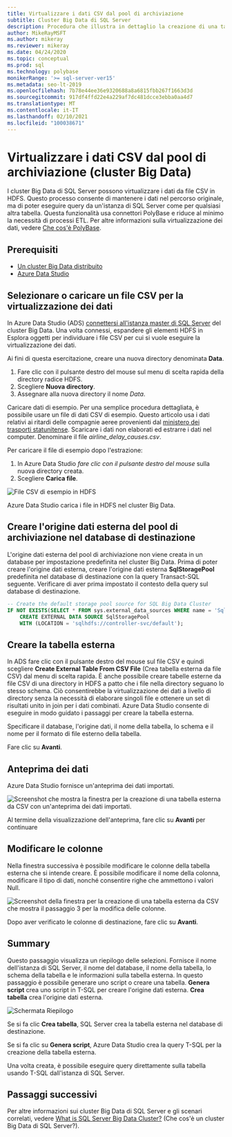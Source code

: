 ```yaml
---
title: Virtualizzare i dati CSV dal pool di archiviazione
subtitle: Cluster Big Data di SQL Server
description: Procedura che illustra in dettaglio la creazione di una tabella esterna per la virtualizzazione di un file CSV in un cluster Big Data
author: MikeRayMSFT
ms.author: mikeray
ms.reviewer: mikeray
ms.date: 04/24/2020
ms.topic: conceptual
ms.prod: sql
ms.technology: polybase
monikerRange: '>= sql-server-ver15'
ms.metadata: seo-lt-2019
ms.openlocfilehash: 7b78e44ee36e9320688a8a6815fbb267f1663d3d
ms.sourcegitcommit: 917df4ffd22e4a229af7dc481dcce3ebba0aa4d7
ms.translationtype: MT
ms.contentlocale: it-IT
ms.lasthandoff: 02/10/2021
ms.locfileid: "100038671"
---
```

# <a name="virtualize-csv-data-from-storage-pool-big-data-clusters"></a>Virtualizzare i dati CSV dal pool di archiviazione (cluster Big Data)

I cluster Big Data di SQL Server possono virtualizzare i dati da file CSV in HDFS. Questo processo consente di mantenere i dati nel percorso originale, ma di poter eseguire query da un'istanza di SQL Server come per qualsiasi altra tabella. Questa funzionalità usa connettori PolyBase e riduce al minimo la necessità di processi ETL. Per altre informazioni sulla virtualizzazione dei dati, vedere [Che cos'è PolyBase](../relational-databases/polybase/polybase-guide.md).

## <a name="prerequisites"></a>Prerequisiti

- [Un cluster Big Data distribuito](deployment-guidance.md)
- [Azure Data Studio](../azure-data-studio/download-azure-data-studio.md)

## <a name="select-or-upload-a-csv-file-for-data-virtualization"></a>Selezionare o caricare un file CSV per la virtualizzazione dei dati 

In Azure Data Studio (ADS) [connettersi all'istanza master di SQL Server](connect-to-big-data-cluster.md#master) del cluster Big Data. Una volta connessi, espandere gli elementi HDFS in Esplora oggetti per individuare i file CSV per cui si vuole eseguire la virtualizzazione dei dati. 

Ai fini di questa esercitazione, creare una nuova directory denominata **Data**.

1. Fare clic con il pulsante destro del mouse sul menu di scelta rapida della directory radice HDFS.
2. Scegliere **Nuova directory**.
3. Assegnare alla nuova directory il nome *Data*.

Caricare dati di esempio. Per una semplice procedura dettagliata, è possibile usare un file di dati CSV di esempio. Questo articolo usa i dati relativi ai ritardi delle compagnie aeree provenienti dal [ministero dei trasporti statunitense](https://www.transtats.bts.gov/OT_Delay/OT_DelayCause1.asp?pn=1). Scaricare i dati non elaborati ed estrarre i dati nel computer. Denominare il file *airline_delay_causes.csv*.

Per caricare il file di esempio dopo l'estrazione:

1. In Azure Data Studio *fare clic con il pulsante destro del mouse* sulla nuova directory creata. 
2. Scegliere **Carica file**.

![File CSV di esempio in HDFS](media/data-virtualization/100-csv-sample-file-hdfs.png)

Azure Data Studio carica i file in HDFS nel cluster Big Data.

## <a name="create-the-storage-pool-external-data-source-in-your-target-database"></a>Creare l'origine dati esterna del pool di archiviazione nel database di destinazione

L'origine dati esterna del pool di archiviazione non viene creata in un database per impostazione predefinita nel cluster Big Data. Prima di poter creare l'origine dati esterna, creare l'origine dati esterna **SqlStoragePool** predefinita nel database di destinazione con la query Transact-SQL seguente. Verificare di aver prima impostato il contesto della query sul database di destinazione.

```sql
-- Create the default storage pool source for SQL Big Data Cluster
IF NOT EXISTS(SELECT * FROM sys.external_data_sources WHERE name = 'SqlStoragePool')
    CREATE EXTERNAL DATA SOURCE SqlStoragePool
    WITH (LOCATION = 'sqlhdfs://controller-svc/default');
```

## <a name="create-the-external-table"></a>Creare la tabella esterna

In ADS fare clic con il pulsante destro del mouse sul file CSV e quindi scegliere **Create External Table From CSV File** (Crea tabella esterna da file CSV) dal menu di scelta rapida. È anche possibile creare tabelle esterne da file CSV di una directory in HDFS a patto che i file nella directory seguano lo stesso schema. Ciò consentirebbe la virtualizzazione dei dati a livello di directory senza la necessità di elaborare singoli file e ottenere un set di risultati unito in join per i dati combinati. Azure Data Studio consente di eseguire in modo guidato i passaggi per creare la tabella esterna.

Specificare il database, l'origine dati, il nome della tabella, lo schema e il nome per il formato di file esterno della tabella.

Fare clic su **Avanti**.

## <a name="preview-data"></a>Anteprima dei dati

Azure Data Studio fornisce un'anteprima dei dati importati.

![Screenshot che mostra la finestra per la creazione di una tabella esterna da CSV con un'anteprima dei dati importati.](media/data-virtualization/130-csv-preview-data.png)

Al termine della visualizzazione dell'anteprima, fare clic su **Avanti** per continuare

## <a name="modify-columns"></a>Modificare le colonne

Nella finestra successiva è possibile modificare le colonne della tabella esterna che si intende creare. È possibile modificare il nome della colonna, modificare il tipo di dati, nonché consentire righe che ammettono i valori Null. 

![Screenshot della finestra per la creazione di una tabella esterna da CSV che mostra il passaggio 3 per la modifica delle colonne.](media/data-virtualization/140-csv-modify-columns.png)

Dopo aver verificato le colonne di destinazione, fare clic su **Avanti**.

## <a name="summary"></a>Summary

Questo passaggio visualizza un riepilogo delle selezioni. Fornisce il nome dell'istanza di SQL Server, il nome del database, il nome della tabella, lo schema della tabella e le informazioni sulla tabella esterna. In questo passaggio è possibile generare uno script o creare una tabella. **Genera script** crea uno script in T-SQL per creare l'origine dati esterna. **Crea tabella** crea l'origine dati esterna.

![Schermata Riepilogo](media/data-virtualization/150-csv-virtualize-data-summary.png)

Se si fa clic **Crea tabella**, SQL Server crea la tabella esterna nel database di destinazione.

Se si fa clic su **Genera script**, Azure Data Studio crea la query T-SQL per la creazione della tabella esterna.

Una volta creata, è possibile eseguire query direttamente sulla tabella usando T-SQL dall'istanza di SQL Server.

## <a name="next-steps"></a>Passaggi successivi

Per altre informazioni sui cluster Big Data di SQL Server e gli scenari correlati, vedere [What is SQL Server Big Data Cluster?](big-data-cluster-overview.md) (Che cos'è un cluster Big Data di SQL Server?).
